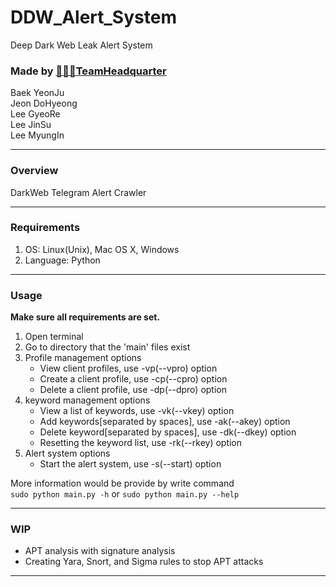 # DDW_Alert_System
Deep Dark Web Leak Alert System

### Made by [👨🏼‍💻TeamHeadquarter](https://github.com/Team-HeadQuarter)

Baek YeonJu  
Jeon DoHyeong  
Lee GyeoRe  
Lee JinSu  
Lee MyungIn

---

### Overview

DarkWeb Telegram Alert Crawler

---

### Requirements

1. OS: Linux(Unix), Mac OS X, Windows
2. Language: Python

---

### Usage

**Make sure all requirements are set.**

1. Open terminal
2. Go to directory that the 'main' files exist
3. Profile management options
    - View client profiles, use -vp(--vpro) option
    - Create a client profile, use -cp(--cpro) option
    - Delete a client profile, use -dp(--dpro) option
4. keyword management options
    - View a list of keywords, use -vk(--vkey) option
    - Add keywords[separated by spaces], use -ak(--akey) option
    - Delete keyword[separated by spaces], use -dk(--dkey) option
    - Resetting the keyword list, use -rk(--rkey) option
5. Alert system options
    - Start the alert system, use -s(--start) option

More information would be provide by write command  
`sudo python main.py -h` or `sudo python main.py --help`

---

### WIP

- APT analysis with signature analysis
- Creating Yara, Snort, and Sigma rules to stop APT attacks

---